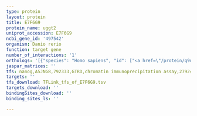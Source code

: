 ```yaml
---
type: protein
layout: protein
title: E7F6G9
protein_name: uggt2
uniprot_accession: E7F6G9
ncbi_gene_id: '497542'
organism: Danio rerio
function: target gene
number_of_interactions: '1'
orthologs: '[{"species": "Homo sapiens", "id": ["<a href=\"/protein/q9nyu1\">Q9NYU1</a>"]}, {"species": "Mus musculus", "id": ["<a href=\"/protein/e9q4x2\">E9Q4X2</a>"]}, {"species": "Drosophila melanogaster", "id": ["<a href=\"/protein/q09332\">Q09332</a>"]}, {"species": "Caenorhabditis elegans", "id": ["<a href=\"/protein/q9gpa0\">Q9GPA0</a>"]}, {"species": "Saccharomyces cerevisiae", "id": ["<a href=\"/protein/p22023\">P22023</a>"]}]'
jaspar_matrices: ''
tfs: nanog,A5JNG8,792333,GTRD,chromatin immunoprecipitation assay,27924024%5Buid%5D,No
targets: ''
tfs_download: TFLink_tfs_of_E7F6G9.tsv
targets_download: ''
bindingSites_download: ''
binding_sites_ls: ''

---
```

